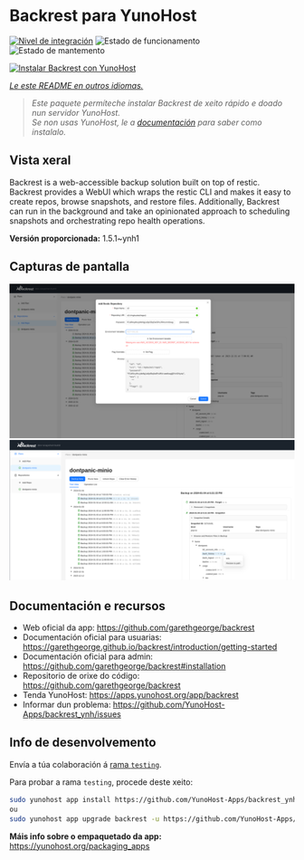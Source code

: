 <!--
NOTA: Este README foi creado automáticamente por <https://github.com/YunoHost/apps/tree/master/tools/readme_generator>
NON debe editarse manualmente.
-->

# Backrest para YunoHost

[![Nivel de integración](https://dash.yunohost.org/integration/backrest.svg)](https://ci-apps.yunohost.org/ci/apps/backrest/) ![Estado de funcionamento](https://ci-apps.yunohost.org/ci/badges/backrest.status.svg) ![Estado de mantemento](https://ci-apps.yunohost.org/ci/badges/backrest.maintain.svg)

[![Instalar Backrest con YunoHost](https://install-app.yunohost.org/install-with-yunohost.svg)](https://install-app.yunohost.org/?app=backrest)

*[Le este README en outros idiomas.](./ALL_README.md)*

> *Este paquete permíteche instalar Backrest de xeito rápido e doado nun servidor YunoHost.*  
> *Se non usas YunoHost, le a [documentación](https://yunohost.org/install) para saber como instalalo.*

## Vista xeral

Backrest is a web-accessible backup solution built on top of restic. Backrest provides a WebUI which wraps the restic CLI and makes it easy to create repos, browse snapshots, and restore files. Additionally, Backrest can run in the background and take an opinionated approach to scheduling snapshots and orchestrating repo health operations.


**Versión proporcionada:** 1.5.1~ynh1

## Capturas de pantalla

![Captura de pantalla de Backrest](./doc/screenshots/68747470733a2f2f663030302e6261636b626c617a6562322e636f6d2f66696c652f6773686172652f73637265656e73686f74732f323032342f53637265656e73686f742b66726f6d2b323032342d30312d30342b31382d31392d35302e706e67.png)
![Captura de pantalla de Backrest](./doc/screenshots/68747470733a2f2f663030302e6261636b626c617a6562322e636f6d2f66696c652f6773686172652f73637265656e73686f74732f323032342f53637265656e73686f742b66726f6d2b323032342d30312d30342b31382d33302d31342e706e67.png)

## Documentación e recursos

- Web oficial da app: <https://github.com/garethgeorge/backrest>
- Documentación oficial para usuarias: <https://garethgeorge.github.io/backrest/introduction/getting-started>
- Documentación oficial para admin: <https://github.com/garethgeorge/backrest#installation>
- Repositorio de orixe do código: <https://github.com/garethgeorge/backrest>
- Tenda YunoHost: <https://apps.yunohost.org/app/backrest>
- Informar dun problema: <https://github.com/YunoHost-Apps/backrest_ynh/issues>

## Info de desenvolvemento

Envía a túa colaboración á [rama `testing`](https://github.com/YunoHost-Apps/backrest_ynh/tree/testing).

Para probar a rama `testing`, procede deste xeito:

```bash
sudo yunohost app install https://github.com/YunoHost-Apps/backrest_ynh/tree/testing --debug
ou
sudo yunohost app upgrade backrest -u https://github.com/YunoHost-Apps/backrest_ynh/tree/testing --debug
```

**Máis info sobre o empaquetado da app:** <https://yunohost.org/packaging_apps>
